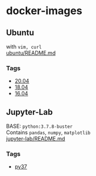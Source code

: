 # docker-images

## Ubuntu
with ```vim, curl```  
[ubuntu/README.md](https://github.com/JHLeeeMe/docker-images/tree/master/ubuntu)

### Tags
- [20.04](https://github.com/JHLeeeMe/docker-images/tree/master/ubuntu/20.04)
- [18.04](https://github.com/JHLeeeMe/docker-images/tree/master/ubuntu/18.04)
- [16.04](https://github.com/JHLeeeMe/docker-images/tree/master/ubuntu/16.04)

## Jupyter-Lab
BASE: ```python:3.7.8-buster```  
Contains ```pandas```, ```numpy```, ```matplotlib```  
[jupyter-lab/README.md](https://github.com/JHLeeeMe/docker-images/tree/master/jupyter-lab)

### Tags
- [py37](https://github.com/JHLeeeMe/docker-images/tree/master/jupyter-lab/py37)
